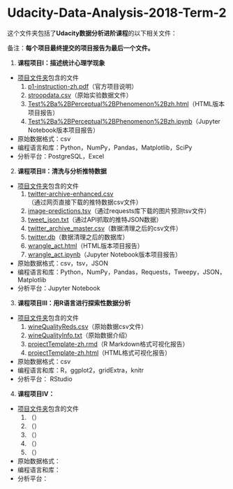 # Udacity-Data-Analysis-2018-Term-2

这个文件夹包括了**Udacity数据分析进阶课程**的以下相关文件： 

备注：**每个项目最终提交的项目报告为最后一个文件。**

1. **课程项目I：描述统计心理学现象**
  - [项目文件夹](https://github.com/kexinlin/Udacity-Data-Analysis-2018-Term-2/tree/master/Project1)包含的文件
    1. [p1-instruction-zh.pdf](https://github.com/kexinlin/Udacity-Data-Analysis-2018-Term-2/blob/master/Project1/p1-instruction-zh.pdf)（官方项目说明）
    2. [stroopdata.csv](https://github.com/kexinlin/Udacity-Data-Analysis-2018-Term-2/blob/master/Project1/stroopdata.csv)（原始实验数据文件）
    3. [Test%2Ba%2BPerceptual%2BPhenomenon%2Bzh.html](https://github.com/kexinlin/Udacity-Data-Analysis-2018-Term-2/blob/master/Project1/Test%2Ba%2BPerceptual%2BPhenomenon%2Bzh.html)（HTML版本项目报告）
    4. [Test%2Ba%2BPerceptual%2BPhenomenon%2Bzh.ipynb](https://github.com/kexinlin/Udacity-Data-Analysis-2018-Term-2/blob/master/Project1/Test%2Ba%2BPerceptual%2BPhenomenon%2Bzh.ipynb)（Jupyter Notebook版本项目报告）
  - 原始数据格式：csv
  - 编程语言和库：Python，NumPy，Pandas，Matplotlib，SciPy
  - 分析平台：PostgreSQL，Excel
  
2. **课程项目II：清洗与分析推特数据**
  - [项目文件夹](https://github.com/kexinlin/Udacity-Data-Analysis-2018-Advanced/tree/master/Project2)包含的文件
    1. [twitter-archive-enhanced.csv](https://github.com/kexinlin/Udacity-Data-Analysis-2018-Advanced/blob/master/Project2/twitter-archive-enhanced.csv)（通过网页直接下载的推特数据csv文件）
    2. [image-predictions.tsv](https://github.com/kexinlin/Udacity-Data-Analysis-2018-Advanced/blob/master/Project2/image-predictions.tsv)（通过requests库下载的图片预测tsv文件）
    3. [tweet_json.txt](https://github.com/kexinlin/Udacity-Data-Analysis-2018-Advanced/blob/master/Project2/tweet_json.txt)（通过API抓取的推特JSON数据）
    4. [twitter_archive_master.csv](https://github.com/kexinlin/Udacity-Data-Analysis-2018-Advanced/blob/master/Project2/twitter_archive_master.csv)（数据清理之后的csv文件）
    5. [twitter.db](https://github.com/kexinlin/Udacity-Data-Analysis-2018-Advanced/blob/master/Project2/twitter.db)（数据清理之后的数据库）
    6. [wrangle_act.html](https://github.com/kexinlin/Udacity-Data-Analysis-2018-Advanced/blob/master/Project2/wrangle_act.html)（HTML版本项目报告）
    7. [wrangle_act.ipynb](https://github.com/kexinlin/Udacity-Data-Analysis-2018-Advanced/blob/master/Project2/wrangle_act.ipynb)（Jupyter Notebook版本项目报告）
  - 原始数据格式：csv，tsv，JSON
  - 编程语言和库：Python，NumPy，Pandas，Requests，Tweepy，JSON，Matplotlib
  - 分析平台：Jupyter Notebook
  
3. **课程项目III：用R语言进行探索性数据分析**
  - [项目文件夹](https://github.com/kexinlin/Udacity-Data-Analysis-2018-Advanced/tree/master/Project3)包含的文件
      1. [wineQualityReds.csv](https://github.com/kexinlin/Udacity-Data-Analysis-2018-Advanced/blob/master/Project3/wineQualityReds.csv)（原始数据csv文件） 
      2. [wineQualityInfo.txt](https://github.com/kexinlin/Udacity-Data-Analysis-2018-Advanced/blob/master/Project3/wineQualityInfo.txt)（原始数据介绍） 
      3. [projectTemplate-zh.rmd](https://github.com/kexinlin/Udacity-Data-Analysis-2018-Advanced/blob/master/Project3/projectTemplate-zh.rmd)（R Markdown格式可视化报告） 
      4. [projectTemplate-zh.html](https://github.com/kexinlin/Udacity-Data-Analysis-2018-Advanced/blob/master/Project3/projectTemplate-zh.html)（HTML格式可视化报告）  
  - 原始数据格式：csv
  - 编程语言和库：R，ggplot2，gridExtra，knitr 
  - 分析平台： RStudio
 
 4. **课程项目IV：**
  - [项目文件夹]()包含的文件
      1. []()（） 
      2. []()（） 
      3. []()（） 
      4. []()（） 
      5. []()（） 
  - 原始数据格式： 
  - 编程语言和库： 
  - 分析平台： 
